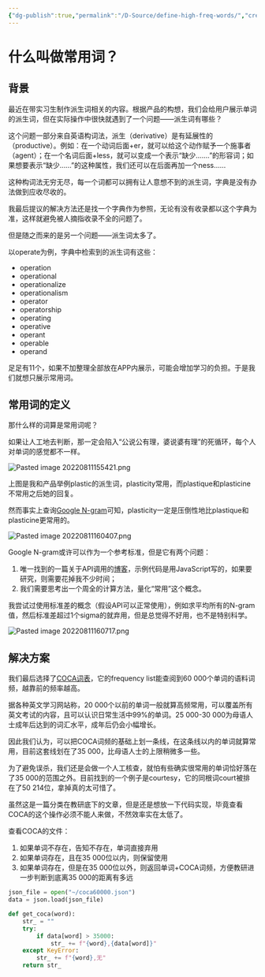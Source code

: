 ```yaml
---
{"dg-publish":true,"permalink":"/D-Source/define-high-freq-words/","created":"2022-08-11T16:36:50.000+08:00"}
---
```


# 什么叫做常用词？
## 背景
最近在带实习生制作派生词相关的内容。根据产品的构想，我们会给用户展示单词的派生词，但在实际操作中很快就遇到了一个问题——派生词有哪些？

这个问题一部分来自英语构词法，派生（derivative）是有延展性的（productive）。例如：在一个动词后面+er，就可以给这个动作赋予一个施事者（agent）；在一个名词后面+less，就可以变成一个表示“缺少.……”的形容词；如果想要表示“缺少……”的这种属性，我们还可以在后面再加一个ness……

这种构词法无穷无尽，每一个词都可以拥有让人意想不到的派生词，字典是没有办法做到应收尽收的。

我最后提议的解决方法还是找一个字典作为参照，无论有没有收录都以这个字典为准，这样就避免被人摘指收录不全的问题了。

但是随之而来的是另一个问题——派生词太多了。

以operate为例，字典中检索到的派生词有这些：
- operation  
- operational  
- operationalize  
- operationalism  
- operator  
- operatorship  
- operating  
- operative  
- operant  
- operable  
- operand

足足有11个，如果不加整理全部放在APP内展示，可能会增加学习的负担。于是我们就想只展示常用词。

## 常用词的定义
那什么样的词算是常用词呢？

如果让人工地去判断，那一定会陷入“公说公有理，婆说婆有理”的死循环，每个人对单词的感觉都不一样。

![Pasted image 20220811155421.png](/img/user/B-Attachment/Pasted%20image%2020220811155421.png)

上图是我和产品举例plastic的派生词，plasticity常用，而plastique和plasticine不常用之后她的回复。

然而事实上查询[Google N-gram](https://books.google.com/ngrams/)可知，plasticity一定是压倒性地比plastique和plasticine更常用的。

![Pasted image 20220811160407.png](/img/user/B-Attachment/Pasted%20image%2020220811160407.png)

Google N-gram或许可以作为一个参考标准，但是它有两个问题：
1. 唯一找到的一篇关于API调用的[博客](https://jameshfisher.com/2018/11/25/google-ngram-api/)，示例代码是用JavaScript写的，如果要研究，则需要花掉我不少时间；
2. 我们需要思考出一个周全的计算方法，量化“常用”这个概念。

我尝试过使用标准差的概念（假设API可以正常使用），例如求平均所有的N-gram值，然后标准差超过1个sigma的就弃用，但是总觉得不好用，也不是特别科学。

![Pasted image 20220811160717.png](/img/user/B-Attachment/Pasted%20image%2020220811160717.png)


## 解决方案
我们最后选择了[COCA词表](https://www.english-corpora.org/coca/)，它的frequency list能查阅到60 000个单词的语料词频，越靠前的频率越高。

据各种英文学习网站称，20 000个以前的单词一般就算高频常用，可以覆盖所有英文考试的内容，且可以认识日常生活中99%的单词。25 000-30 000为母语人士成年后达到的词汇水平，成年后仍会小幅增长。

因此我们认为，可以把COCA词频的基础上划一条线，在这条线以内的单词就算常用，目前这套线划在了35 000，比母语人士的上限稍微多一些。

为了避免误杀，我们还是会做一个人工核查，就怕有些确实很常用的单词恰好落在了35 000的范围之外。目前找到的一个例子是courtesy，它的同根词court被排在了50 214位，拿掉真的太可惜了。

虽然这是一篇分类在教研底下的文章，但是还是想放一下代码实现，毕竟查看COCA的这个操作必须不能人来做，不然效率实在太低了。

查看COCA的文件：
1. 如果单词不存在，告知不存在，单词直接弃用
2. 如果单词存在，且在35 000位以内，则保留使用
3. 如果单词存在，但是在35 000位以外，则返回单词+COCA词频，方便教研进一步判断到底离35 000的距离有多远

```Python
json_file = open("~/coca60000.json")  
data = json.load(json_file)

def get_coca(word):  
    str_ = ""  
    try:  
        if data[word] > 35000:  
            str_ += f"{word},{data[word]}"  
    except KeyError:  
        str_ += f"{word},无"  
    return str_
```